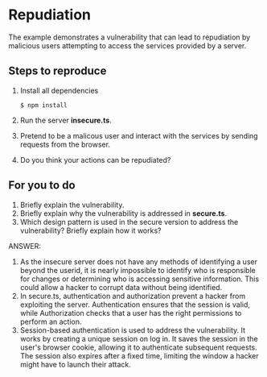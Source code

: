 # Repudiation

The example demonstrates a vulnerability that can lead to repudiation by malicious users attempting to access the services provided by a server.

## Steps to reproduce

1. Install all dependencies

    `$ npm install`

2. Run the server __insecure.ts__.

3. Pretend to be a malicous user and interact with the services by sending requests from the browser.

4. Do you think your actions can be repudiated?

## For you to do

1. Briefly explain the vulnerability.
2. Briefly explain why the vulnerability is addressed in __secure.ts__.
3. Which design pattern is used in the secure version to address the vulnerability? Briefly explain how it works?

ANSWER: 

1. As the insecure server does not have any methods of identifying a user beyond the userid, it is nearly impossible to identify who is responsible for changes or determining who is accessing sensitive information. This could allow a hacker to corrupt data without being identified.
2. In secure.ts, authentication and authorization prevent a hacker from exploiting the server. Authentication ensures that the session is valid, while Authorization checks that a user has the right permissions to perform an action.
3. Session-based authentication is used to address the vulnerability. It works by creating a unique session on log in. It saves the session in the user's browser cookie, allowing it to authenticate subsequent requests. The session also expires after a fixed time, limiting the window a hacker might have to launch their attack.
